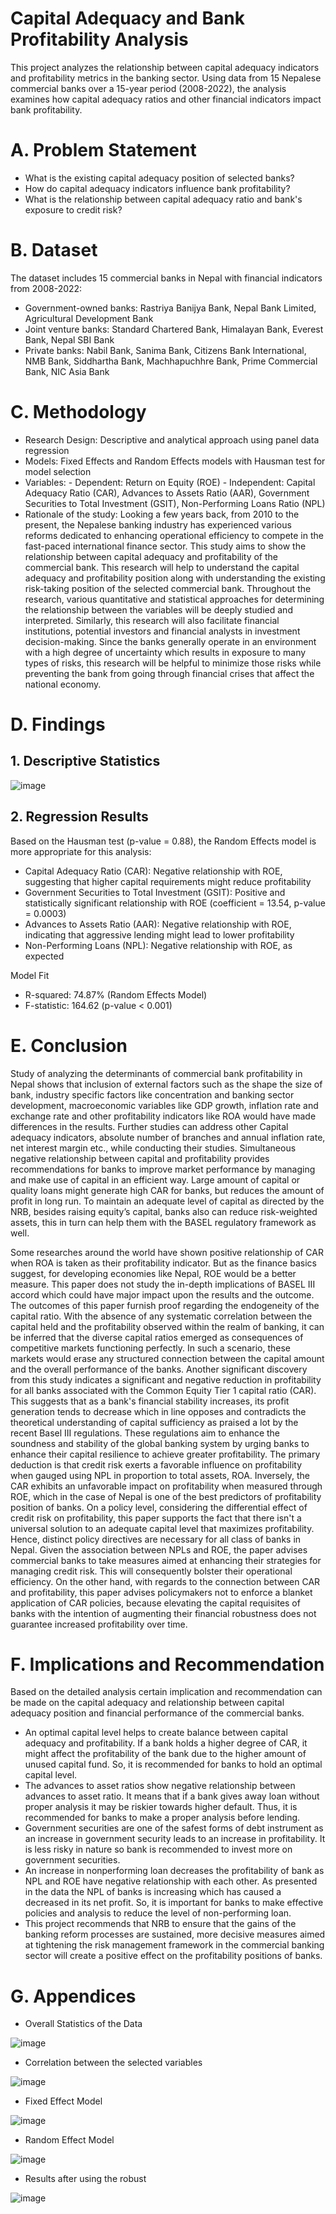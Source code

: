 # Capital Adequacy and Bank Profitability Analysis

This project analyzes the relationship between capital adequacy indicators and profitability metrics in the banking sector. Using data from 15 Nepalese commercial banks over a 15-year period (2008-2022), the analysis examines how capital adequacy ratios and other financial indicators impact bank profitability.

# A. Problem Statement

- What is the existing capital adequacy position of selected banks?
- How do capital adequacy indicators influence bank profitability?
- What is the relationship between capital adequacy ratio and bank's exposure to credit risk?

# B. Dataset 

The dataset includes 15 commercial banks in Nepal with financial indicators from 2008-2022:

- Government-owned banks: Rastriya Banijya Bank, Nepal Bank Limited, Agricultural Development Bank
- Joint venture banks: Standard Chartered Bank, Himalayan Bank, Everest Bank, Nepal SBI Bank
- Private banks: Nabil Bank, Sanima Bank, Citizens Bank International, NMB Bank, Siddhartha Bank, Machhapuchhre Bank, Prime Commercial Bank, NIC Asia Bank

# C. Methodology

- Research Design: Descriptive and analytical approach using panel data regression
- Models: Fixed Effects and Random Effects models with Hausman test for model selection
- Variables:
        - Dependent: Return on Equity (ROE)
        - Independent: Capital Adequacy Ratio (CAR), Advances to Assets Ratio (AAR), Government Securities to Total Investment (GSIT), Non-Performing Loans Ratio (NPL) 
- Rationale of the study: Looking a few years back, from 2010 to the present, the Nepalese banking industry has experienced various reforms dedicated to enhancing operational efficiency to compete in the fast-paced international finance sector. This study aims to show the relationship between capital adequacy and profitability of the commercial bank. This research will help to understand the capital adequacy and profitability position along with understanding the existing risk-taking position of the selected commercial bank. Throughout the research, various quantitative and statistical approaches for determining the relationship between the variables will be deeply studied and interpreted. Similarly, this research will also facilitate financial institutions, potential investors and financial analysts in investment decision-making.  Since the banks generally operate in an environment with a high degree of uncertainty which results in exposure to many types of risks, this research will be helpful to minimize those risks while preventing the bank from going through financial crises that affect the national economy.

# D. Findings

## 1. Descriptive Statistics

![image](https://github.com/user-attachments/assets/f1c53e27-83bc-499f-8132-06dc24377a52)

## 2. Regression Results

Based on the Hausman test (p-value = 0.88), the Random Effects model is more appropriate for this analysis:
- Capital Adequacy Ratio (CAR): Negative relationship with ROE, suggesting that higher capital requirements might reduce profitability
- Government Securities to Total Investment (GSIT): Positive and statistically significant relationship with ROE (coefficient = 13.54, p-value = 0.0003)
- Advances to Assets Ratio (AAR): Negative relationship with ROE, indicating that aggressive lending might lead to lower profitability
- Non-Performing Loans (NPL): Negative relationship with ROE, as expected

Model Fit
- R-squared: 74.87% (Random Effects Model)
- F-statistic: 164.62 (p-value < 0.001)

# E. Conclusion 

Study of analyzing the determinants of commercial bank profitability in Nepal shows that inclusion of external factors such as the shape the size of bank, industry specific factors like concentration and banking sector development, macroeconomic variables like GDP growth, inflation rate and exchange rate and other profitability indicators like ROA would have made differences in the results. Further studies can address other Capital adequacy indicators, absolute number of branches and annual inflation rate, net interest margin etc., while conducting their studies. Simultaneous negative relationship between capital and profitability provides recommendations for banks to improve market performance by managing and make use of capital in an efficient way. Large amount of capital or quality loans might generate high CAR for banks, but reduces the amount of profit in long run. To maintain an adequate level of capital as directed by the NRB, besides raising equity’s capital, banks also can reduce risk-weighted assets, this in turn can help them with the BASEL regulatory framework as well.

Some researches around the world have shown positive relationship of CAR when ROA is taken as their profitability indicator. But as the finance basics suggest, for developing economies like Nepal, ROE would be a better measure. This paper does not study the in-depth implications of BASEL III accord which could have major impact upon the results and the outcome. The outcomes of this paper furnish proof regarding the endogeneity of the capital ratio. With the absence of any systematic correlation between the capital held and the profitability observed within the realm of banking, it can be inferred that the diverse capital ratios emerged as consequences of competitive markets functioning perfectly. In such a scenario, these markets would erase any structured connection between the capital amount and the overall performance of the banks. Another significant discovery from this study indicates a significant and negative reduction in profitability for all banks associated with the Common Equity Tier 1 capital ratio (CAR). This suggests that as a bank's financial stability increases, its profit generation tends to decrease which in line opposes and contradicts the theoretical understanding of capital sufficiency as praised a lot by the recent Basel III regulations. These regulations aim to enhance the soundness and stability of the global banking system by urging banks to enhance their capital resilience to achieve greater profitability. The primary deduction is that credit risk exerts a favorable influence on profitability when gauged using NPL in proportion to total assets, ROA. Inversely, the CAR exhibits an unfavorable impact on profitability when measured through ROE, which in the case of Nepal is one of the best predictors of profitability position of banks. On a policy level, considering the differential effect of credit risk on profitability, this paper supports the fact that there isn't a universal solution to an adequate capital level that maximizes profitability. Hence, distinct policy directives are necessary for all class of banks in Nepal. Given the association between NPLs and ROE, the paper advises commercial banks to take measures aimed at enhancing their strategies for managing credit risk. This will consequently bolster their operational efficiency. On the other hand, with regards to the connection between CAR and profitability, this paper advises policymakers not to enforce a blanket application of CAR policies, because elevating the capital requisites of banks with the intention of augmenting their financial robustness does not guarantee increased profitability over time.

# F. Implications and Recommendation

Based on the detailed analysis certain implication and recommendation can be made on the capital adequacy and relationship between capital adequacy position and financial performance of the commercial banks.

- An optimal capital level helps to create balance between capital adequacy and profitability. If a bank holds a higher degree of CAR, it might affect the profitability of the bank due to the higher amount of unused capital fund. So, it is recommended for banks to hold an optimal capital level.
- The advances to asset ratios show negative relationship between advances to asset ratio. It means that if a bank gives away loan without proper analysis it may be riskier towards higher default. Thus, it is recommended for banks to make a proper analysis before lending.
- Government securities are one of the safest forms of debt instrument as an increase in government security leads to an increase in profitability. It is less risky in nature so bank is recommended to invest more on government securities.
- An increase in nonperforming loan decreases the profitability of bank as NPL and ROE have negative relationship with each other. As presented in the data the NPL of banks is increasing which has caused a decreased in its net profit. So, it is important for banks to make effective policies and analysis to reduce the level of non-performing loan.
- This project recommends that NRB to ensure that the gains of the banking reform processes are sustained, more decisive measures aimed at tightening the risk management framework in the commercial banking sector will create a positive effect on the profitability positions of banks.

# G. Appendices

- Overall Statistics of the Data

![image](https://github.com/user-attachments/assets/0023ab0c-e2e5-437c-9ae8-e47fd85a4ef8)

- Correlation between the selected variables

![image](https://github.com/user-attachments/assets/1be1852f-cb92-479a-8bef-c709deb626bd)

- Fixed Effect Model

![image](https://github.com/user-attachments/assets/1e04c2ba-6d2a-44fd-8d20-0d7a55bc85d5)

- Random Effect Model

![image](https://github.com/user-attachments/assets/3b7398a7-826f-4ab5-abc9-85afd56834aa)

- Results after using the robust 

![image](https://github.com/user-attachments/assets/e6005cc7-9430-47f5-8ec9-a6849c9a4159)

















